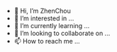 - 👋 Hi, I’m ZhenChou
- 👀 I’m interested in ...
- 🌱 I’m currently learning ...
- 💞️ I’m looking to collaborate on ...
- 📫 How to reach me ...

<!---
nantongjiawo/nantongjiawo is a ✨ special ✨ repository because its `README.md` (this file) appears on your GitHub profile.
You can click the Preview link to take a look at your changes.
--->
